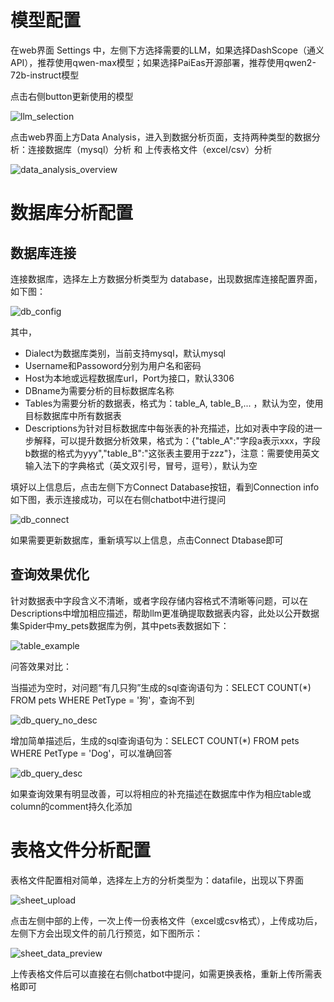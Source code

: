 # 模型配置

在web界面 Settings 中，左侧下方选择需要的LLM，如果选择DashScope（通义API），推荐使用qwen-max模型；如果选择PaiEas开源部署，推荐使用qwen2-72b-instruct模型

点击右侧button更新使用的模型

![llm_selection](/docs/figures/data_analysis/llm_selection.png)

点击web界面上方Data Analysis，进入到数据分析页面，支持两种类型的数据分析：连接数据库（mysql）分析 和 上传表格文件（excel/csv）分析

![data_analysis_overview](/docs/figures/data_analysis/data_analysis_overview.png)

# 数据库分析配置

## 数据库连接

连接数据库，选择左上方数据分析类型为 database，出现数据库连接配置界面，如下图：

![db_config](/docs/figures/data_analysis/db_config.png)

其中，

- Dialect为数据库类别，当前支持mysql，默认mysql
- Username和Passoword分别为用户名和密码
- Host为本地或远程数据库url，Port为接口，默认3306
- DBname为需要分析的目标数据库名称
- Tables为需要分析的数据表，格式为：table_A, table_B,... ，默认为空，使用目标数据库中所有数据表
- Descriptions为针对目标数据库中每张表的补充描述，比如对表中字段的进一步解释，可以提升数据分析效果，格式为：{"table_A":"字段a表示xxx，字段b数据的格式为yyy","table_B":"这张表主要用于zzz"}，注意：需要使用英文输入法下的字典格式（英文双引号，冒号，逗号），默认为空

填好以上信息后，点击左侧下方Connect Database按钮，看到Connection info如下图，表示连接成功，可以在右侧chatbot中进行提问

![db_connect](/docs/figures/data_analysis/db_connect.png)

如果需要更新数据库，重新填写以上信息，点击Connect Dtabase即可

## 查询效果优化

针对数据表中字段含义不清晰，或者字段存储内容格式不清晰等问题，可以在Descriptions中增加相应描述，帮助llm更准确提取数据表内容，此处以公开数据集Spider中my_pets数据库为例，其中pets表数据如下：

![table_example](/docs/figures/data_analysis/table_example.png)

问答效果对比：

当描述为空时，对问题“有几只狗”生成的sql查询语句为：SELECT COUNT(\*) FROM pets WHERE PetType = '狗'，查询不到

![db_query_no_desc](/docs/figures/data_analysis/db_query_no_desc.png)

增加简单描述后，生成的sql查询语句为：SELECT COUNT(\*) FROM pets WHERE PetType = 'Dog'，可以准确回答

![db_query_desc](/docs/figures/data_analysis/db_query_desc.png)

如果查询效果有明显改善，可以将相应的补充描述在数据库中作为相应table或column的comment持久化添加

# 表格文件分析配置

表格文件配置相对简单，选择左上方的分析类型为：datafile，出现以下界面

![sheet_upload](/docs/figures/data_analysis/sheet_upload.png)

点击左侧中部的上传，一次上传一份表格文件（excel或csv格式），上传成功后，左侧下方会出现文件的前几行预览，如下图所示：

![sheet_data_preview](/docs/figures/data_analysis/sheet_data_preview.png)

上传表格文件后可以直接在右侧chatbot中提问，如需更换表格，重新上传所需表格即可
